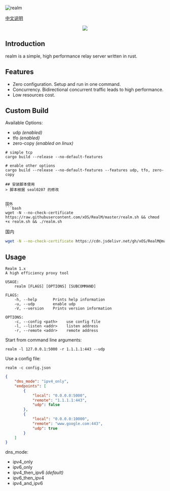 ![realm](https://github.com/zhboner/realm/workflows/realm/badge.svg)

[中文说明](https://zhb.me/realm)

<p align="center"><img src="https://raw.githubusercontent.com/xOS/RealM/master/realm.png"/></p>

## Introduction

realm is a simple, high performance relay server written in rust.

## Features
- Zero configuration. Setup and run in one command.
- Concurrency. Bidirectional concurrent traffic leads to high performance.
- Low resources cost.

## Custom Build
Available Options:
- udp *(enabled)*
- tfo *(enabled)*
- zero-copy *(enabled on linux)*

```shell
# simple tcp
cargo build --release --no-default-features

# enable other options
cargo build --release --no-default-features --features udp, tfo, zero-copy

## 安装脚本使用
> 脚本根据 seal0207 的修改


国外
```bash
wget -N --no-check-certificate https://raw.githubusercontent.com/xOS/RealM/master/realm.sh && chmod +x realm.sh && ./realm.sh
```

国内
```bash
wget -N --no-check-certificate https://cdn.jsdelivr.net/gh/xOS/RealM@master/realm.sh && chmod +x realm.sh && ./realm.sh
```

## Usage
```shell
Realm 1.x
A high efficiency proxy tool

USAGE:
    realm [FLAGS] [OPTIONS] [SUBCOMMAND]

FLAGS:
    -h, --help       Prints help information
    -u, --udp        enable udp
    -V, --version    Prints version information

OPTIONS:
    -c, --config <path>    use config file
    -l, --listen <addr>    listen address
    -r, --remote <addr>    remote address
```

Start from command line arguments:
```shell
realm -l 127.0.0.1:5000 -r 1.1.1.1:443 --udp
```

Use a config file:
```shell
realm -c config.json
```
```json
{
	"dns_mode": "ipv4_only",
	"endpoints": [
		{
			"local": "0.0.0.0:5000",
			"remote": "1.1.1.1:443",
			"udp": false
		},
        {
			"local": "0.0.0.0:10000",
			"remote": "www.google.com:443",
			"udp": true
		}
	]
}
```
dns_mode:
- ipv4_only
- ipv6_only
- ipv4_then_ipv6 *(default)*
- ipv6_then_ipv4
- ipv4_and_ipv6
